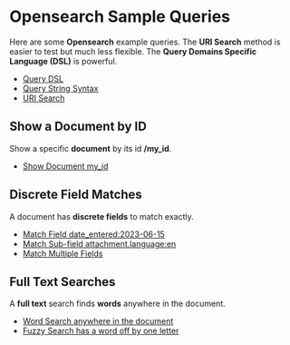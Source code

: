 # Opensearch Sample Queries

Here are some **Opensearch** example queries. The **URI Search** method is easier to test but much less flexible.
The **Query Domains Specific Language (DSL)** is powerful.

- [Query DSL](https://www.elastic.co/guide/en/elasticsearch/reference/7.5/query-dsl.html)
- [Query String Syntax](https://www.elastic.co/guide/en/elasticsearch/reference/7.5/query-dsl-query-string-query.html#query-string-syntax)
- [URI Search](https://www.elastic.co/guide/en/elasticsearch/reference/7.5/search-uri-request.html)

## Show a Document by ID

Show a specific **document** by its id **/my_id**.

- [Show Document my_id](http://localhost:9200/my-index-000001/_doc/my_id?pretty)

## Discrete Field Matches

A document has **discrete fields** to match exactly.

- [Match Field date_entered:2023-06-15](http://localhost:9200/my-index-000001/_search?pretty&q=date_entered:2023-06-15)
- [Match Sub-field attachment.language:en](http://localhost:9200/my-index-000001/_search?pretty&q=attachment.language:en)
- [Match Multiple Fields](http://localhost:9200/my-index-000001/_search?pretty&q=date_entered:2023-06-15+AND+attachment.language:en)

## Full Text Searches

A **full text** search finds **words** anywhere in the document.

- [Word Search anywhere in the document](http://localhost:9200/my-index-000001/_search?pretty&q=lorem)
- [Fuzzy Search has a word off by one letter](http://localhost:9200/my-index-000001/_search?pretty&q=anet~1)